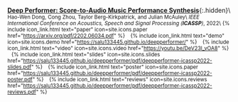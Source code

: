 [__Deep Performer: Score-to-Audio Music Performance Synthesis__](https://arxiv.org/abs/2202.06034){:.hidden}\\
<small>
Hao-Wen Dong, Cong Zhou, Taylor Berg-Kirkpatrick, and Julian McAuley\\
_IEEE International Conference on Acoustics, Speech and Signal Processing (__ICASSP__)_, 2022\\
{% include icon_link.html text="paper" icon=site.icons.paper href="https://arxiv.org/pdf/2202.06034.pdf" %} &ensp;
{% include icon_link.html text="demo" icon=site.icons.demo href="https://salu133445.github.io/deepperformer/" %} &ensp;
{% include icon_link.html text="video" icon=site.icons.video href="https://youtu.be/DeV23I_vOA8" %} &ensp;
{% include icon_link.html text="slides" icon=site.icons.slides href="https://salu133445.github.io/deepperformer/pdf/deepperformer-icassp2022-slides.pdf" %} &ensp;
{% include icon_link.html text="poster" icon=site.icons.paper href="https://salu133445.github.io/deepperformer/pdf/deepperformer-icassp2022-poster.pdf" %} &ensp;
{% include icon_link.html text="reviews" icon=site.icons.reviews href="https://salu133445.github.io/deepperformer/pdf/deepperformer-icassp2022-reviews.pdf" %}
</small>
